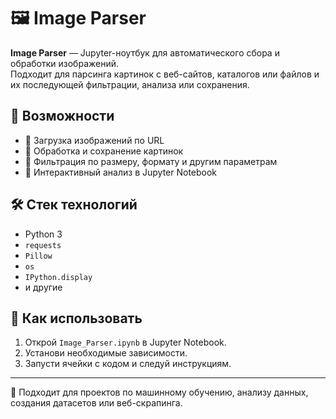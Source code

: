 # 🖼️ Image Parser

**Image Parser** — Jupyter-ноутбук для автоматического сбора и обработки изображений.  
Подходит для парсинга картинок с веб-сайтов, каталогов или файлов и их последующей фильтрации, анализа или сохранения.

## 📌 Возможности

- 🔗 Загрузка изображений по URL
- 🧹 Обработка и сохранение картинок
- 📐 Фильтрация по размеру, формату и другим параметрам
- 🧪 Интерактивный анализ в Jupyter Notebook

## 🛠️ Стек технологий

- Python 3
- `requests`
- `Pillow`
- `os`
- `IPython.display`
- и другие

## 🚀 Как использовать

1. Открой `Image_Parser.ipynb` в Jupyter Notebook.
2. Установи необходимые зависимости.
3. Запусти ячейки с кодом и следуй инструкциям.

---

📂 Подходит для проектов по машинному обучению, анализу данных, создания датасетов или веб-скрапинга.
